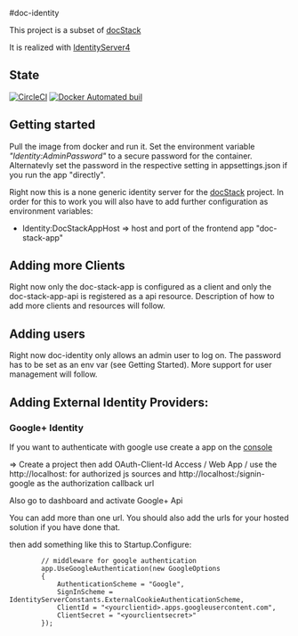 #doc-identity

This project is a subset of [docStack](https://github.com/schwamster/docStack)

It is realized with [IdentityServer4](https://github.com/IdentityServer/IdentityServer4/blob/release/docs/index.rst)

## State

[![CircleCI](https://circleci.com/gh/schwamster/doc-identity.svg?style=shield&circle-token)](https://circleci.com/gh/schwamster/doc-identity)
[![Docker Automated buil](https://img.shields.io/docker/automated/jrottenberg/ffmpeg.svg)](https://hub.docker.com/r/schwamster/doc-identity/)

## Getting started
Pull the image from docker and run it. Set the environment variable *"Identity:AdminPassword"* to a secure password for the container. Alternatevly
set the password in the respective setting in appsettings.json if you run the app "directly". 

Right now this is a none generic identity server for the [docStack](https://github.com/schwamster/docStack) project.
In order for this to work you will also have to add further configuration as environment variables:

* Identity:DocStackAppHost => host and port of the frontend app "doc-stack-app"

## Adding more Clients

Right now only the doc-stack-app is configured as a client and only the doc-stack-app-api is registered as a
api resource. Description of how to add more clients and resources will follow.

## Adding users

Right now doc-identity only allows an admin user to log on. The password has to be set as an env var (see Getting Started).
More support for user management will follow.

## Adding External Identity Providers:

### Google+ Identity

If you want to authenticate with google use create a app on the [console](https://console.developers.google.com/)

=> Create a project then add OAuth-Client-Id Access / Web App / use the http://localhost:<port> for authorized js sources
and http://localhost:<port>/signin-google as the authorization callback url

Also go to dashboard and activate Google+ Api

You can add more than one url. You should also add the urls for your hosted solution if you have done that. 

then add something like this to Startup.Configure:

            // middleware for google authentication
            app.UseGoogleAuthentication(new GoogleOptions
            {
                AuthenticationScheme = "Google",
                SignInScheme = IdentityServerConstants.ExternalCookieAuthenticationScheme,
                ClientId = "<yourclientid>.apps.googleusercontent.com",
                ClientSecret = "<yourclientsecret>"
            });